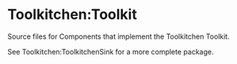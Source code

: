 # Toolkitchen:Toolkit

Source files for Components that implement the Toolkitchen Toolkit.

See Toolkitchen:ToolkitchenSink for a more complete package.